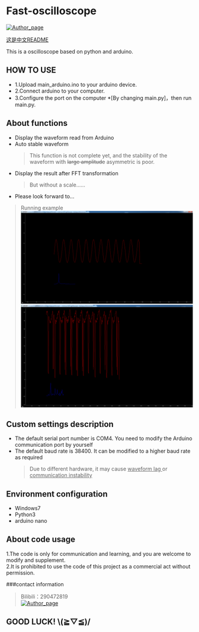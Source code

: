 # Fast-oscilloscope

[![Author_page](https://img.shields.io/badge/Author%20page-on%20bilibili-green)](https://space.bilibili.com/290472819)

[这是中文README](https://github.com/baoqi-zhong/Fast-oscilloscope/blob/master/README.md)<br>

This is a oscilloscope based on python and arduino.

## HOW TO USE
  - 1.Upload main_arduino.ino to your arduino device.
  - 2.Connect arduino to your computer.
  - 3.Configure the port on the computer *\[By changing main.py\]，then run main.py.


## About functions
  - Display the waveform read from Arduino
  - Auto stable waveform
    > This function is not complete yet, and the stability of the waveform with ~~large amplitude~~ asymmetric is poor.
  - Display the result after FFT transformation
    > But without a scale......
  - Please look forward to...


> Running example
![example1](https://raw.githubusercontent.com/baoqi-zhong/Fast-oscilloscope/master/assets/example.png)
![example1](https://raw.githubusercontent.com/baoqi-zhong/Fast-oscilloscope/master/assets/example_2.png)


## Custom settings description
  - The default serial port number is COM4. You need to modify the Arduino communication port by yourself<br>
  - The default baud rate is 38400. It can be modified to a higher baud rate as required <br>
    > Due to different hardware, it may cause <u> waveform lag </u> or <U> communication instability </u>

## Environment configuration
- Windows7
- Python3
- arduino nano<br>


## About code usage
  1.The code is only for communication and learning, and you are welcome to modify and supplement.<br>
  2.It is prohibited to use the code of this project as a commercial act without permission.<br>

###contact information
  >Bilibili：290472819 <br>[![Author_page](https://img.shields.io/badge/Author%20page-on%20bilibili-green)](https://space.bilibili.com/290472819)
  
GOOD LUCK! \\(≧▽≦)/
---
